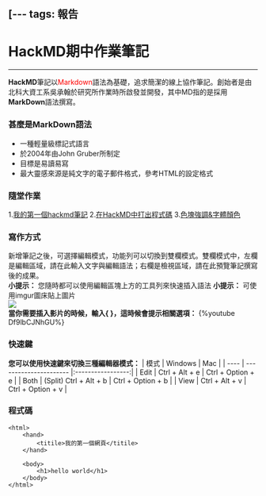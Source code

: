 [---
tags: 報告
---
# HackMD期中作業筆記
---
**HackMD**筆記以<font color=red>Markdown</font>語法為基礎，追求簡潔的線上協作筆記。創始者是由北科大資工系吳承翰於研究所作業時所啟發並開發，其中MD指的是採用**MarkDown**語法撰寫。
### 甚麼是MarkDown語法
- 一種輕量級標記式語言
- 於2004年由John Gruber所制定
- 目標是易讀易寫
- 最大靈感來源是純文字的電子郵件格式，參考HTML的設定格式

### 隨堂作業
1.[我的第一個hackmd筆記](https://hackmd.io/@Li096/firstnotes)
2.[在HackMD中打出程式碼](https://hackmd.io/@Li096/cord)
3.[色塊強調&字體顏色](https://hackmd.io/@Li096/colour)
### 寫作方式
新增筆記之後，可選擇編輯模式，功能列可以切換到雙欄模式。雙欄模式中，左欄是編輯區域，請在此輸入文字與編輯語法；右欄是檢視區域，請在此預覽筆記撰寫後的成果。  
**小提示：** 您隨時都可以使用編輯區塊上方的工具列來快速插入語法
**小提示：** 可使用imgur圖床貼上圖片  
![](https://i.imgur.com/jPKtMFr.png)  
**當你需要插入影片的時候，輸入{ }，這時候會提示相關選項：**
{%youtube Df9lbCJNhGU%}
### 快速鍵
**您可以使用快速鍵來切換三種編輯器模式：**
| 模式 | Windows                |        Mac        |
| ---- | ---------------------- |:-----------------:|
| Edit | Ctrl + Alt + e         | Ctrl + Option + e |
| Both | (Split)	Ctrl + Alt + b | Ctrl + Option + b |
| View | Ctrl + Alt + v         | Ctrl + Option + v |
### 程式碼
```htmlembedded=
<html>
    <hand>
        <titile>我的第一個網頁</titile>
    </hand>
    
    <body>
        <h1>hello world</h1>
    </body>
</html>
```
